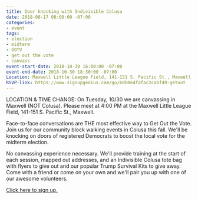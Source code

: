 ```yaml
---
title: Door knocking with Indivisible Colusa
date: 2018-08-17 08:00:00 -07:00
categories:
- event
tags:
- election
- midterm
- GOTV
- get out the vote
- canvass
event-start-date: 2018-10-30 16:00:00 -07:00
event-end-date: 2018-10-30 18:30:00 -07:00
Location: Maxwell Little League Field, 141-151 S. Pacific St., Maxwell, CA
RSVP-link: https://www.signupgenius.com/go/60b0e4fafac2cabf49-getout
---
```


LOCATION & TIME CHANGE: On Tuesday, 10/30 we are canvassing in Maxwell (NOT Colusa). Please meet at 4:00 PM at the Maxwell Little League Field, 141-151 S. Pacific St., Maxwell. 

Face-to-face conversations are THE most effective way to Get Out the Vote. Join us for our community block walking events in Colusa this fall. We'll be knocking on doors of registered Democrats to boost the local vote for the midterm election.

No canvassing experience necessary. We'll provide training at the start of each session, mapped out addresses, and an Indivisible Colusa tote bag with flyers to give out and our popular Trump Survival Kits to give away. Come with a friend or come on your own and we'll pair you up with one of our awesome volunteers.

[Click here to sign up.](https://www.signupgenius.com/go/60b0e4fafac2cabf49-getout)